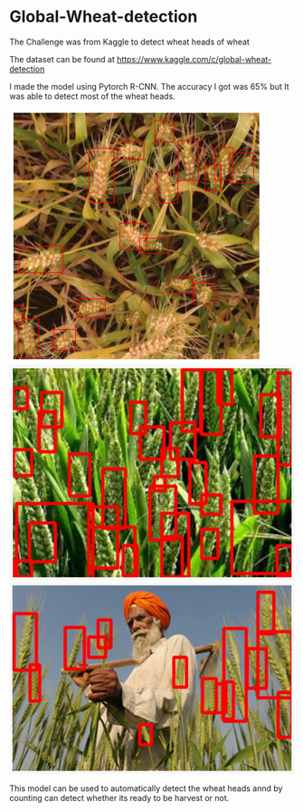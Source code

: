 # Global-Wheat-detection
The Challenge was from Kaggle to detect wheat heads of wheat 

The dataset can be found at https://www.kaggle.com/c/global-wheat-detection

I made the model using Pytorch R-CNN. The accuracy I got was 65% but It was able to detect most of the wheat heads.

![](https://github.com/Anubhav1107/Global-Wheat-detection/blob/main/Images/Wheat1.png)
![](https://github.com/Anubhav1107/Global-Wheat-detection/blob/main/Images/wheat2.jpeg)
![](https://github.com/Anubhav1107/Global-Wheat-detection/blob/main/Images/wheat3.jpeg)

This model can be used to automatically detect the wheat heads annd by counting can detect whether its ready to be harvest or not.
